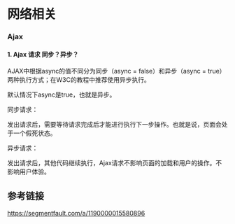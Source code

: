 # 网络相关

### Ajax

#### 1. Ajax 请求 同步？异步？

AJAX中根据async的值不同分为同步（async = false）和异步（async = true）两种执行方式；在W3C的教程中推荐使用异步执行。

默认情况下async是true，也就是异步。

同步请求：

发出请求后，需要等待请求完成后才能进行执行下一步操作。也就是说，页面会处于一个假死状态。

异步请求：

发出请求后，其他代码继续执行，Ajax请求不影响页面的加载和用户的操作。不影响用户体验。







## 参考链接

<https://segmentfault.com/a/1190000015580896>